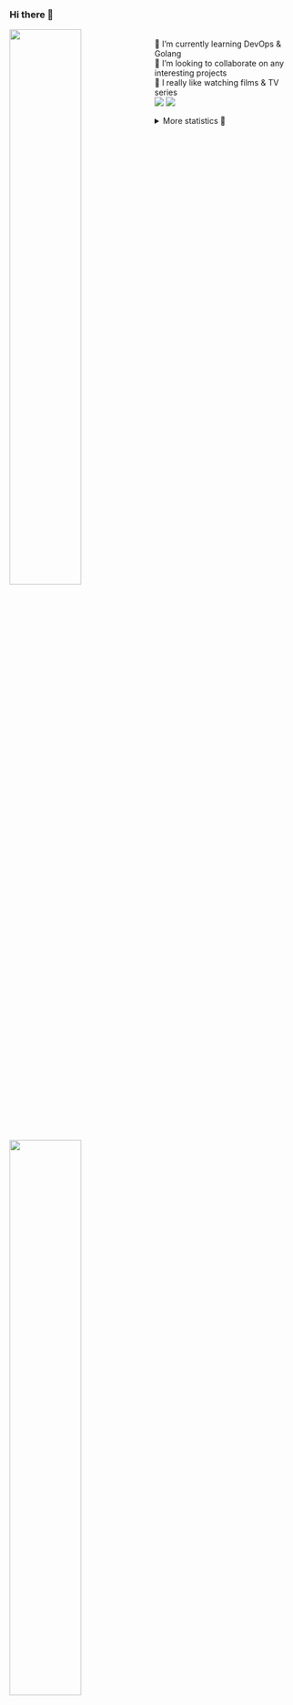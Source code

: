 ### Hi there 👋


[<img align="left" width="50%" src="https://github-readme-stats.vercel.app/api?username=rufusnufus&hide=issues&show_icons=true&count_private=true&theme=transparent&title_color=FF6F40&text_color=FBF9F8&icon_color=F48242&hide_border=true&hide_title=true#gh-dark-mode-only">](https://metrics.lecoq.io/rufusnufus#gh-dark-mode-only)
[<img align="left" width="50%" src="https://github-readme-stats.vercel.app/api?username=rufusnufus&hide=issues&show_icons=true&count_private=true&theme=transparent&title_color=FF6533&text_color=4D4644&icon_color=FF8038&hide_border=true&hide_title=true#gh-light-mode-only">](https://metrics.lecoq.io/rufusnufus#gh-light-mode-only)

<p>
  <br>
  🌱 I’m currently learning DevOps & Golang</br>
  👯 I’m looking to collaborate on any interesting projects</br>
  🎥 I really like watching films & TV series</br>
  <a href="https://linkedin.com/in/rufusnufus"><img src="https://img.shields.io/badge/linkedin-0077B5.svg?style=for-the-badge&logo=linkedin&logoColor=white"/></a>
  <a href="https://t.me/rufusnufus"><img src="https://img.shields.io/badge/-telegram-black?style=for-the-badge&color=blue&logo=telegram"/></a>
</p>

<p text-align="left">
<details>
  <summary>More statistics 👀</summary><br/>

<!--START_SECTION:waka-->
![Code Time](http://img.shields.io/badge/Code%20Time-765%20hrs%202%20mins-blue)

![Profile Views](http://img.shields.io/badge/Profile%20Views-2-blue)

**I'm an Early 🐤** 

```text
🌞 Morning                7975 commits        █████░░░░░░░░░░░░░░░░░░░░   21.48 % 
🌆 Daytime                21403 commits       ██████████████░░░░░░░░░░░   57.66 % 
🌃 Evening                6898 commits        █████░░░░░░░░░░░░░░░░░░░░   18.58 % 
🌙 Night                  843 commits         █░░░░░░░░░░░░░░░░░░░░░░░░   02.27 % 
```
📅 **I'm Most Productive on Wednesday** 

```text
Monday                   6960 commits        █████░░░░░░░░░░░░░░░░░░░░   18.75 % 
Tuesday                  6320 commits        ████░░░░░░░░░░░░░░░░░░░░░   17.03 % 
Wednesday                8390 commits        ██████░░░░░░░░░░░░░░░░░░░   22.60 % 
Thursday                 6812 commits        █████░░░░░░░░░░░░░░░░░░░░   18.35 % 
Friday                   6926 commits        █████░░░░░░░░░░░░░░░░░░░░   18.66 % 
Saturday                 1057 commits        █░░░░░░░░░░░░░░░░░░░░░░░░   02.85 % 
Sunday                   654 commits         ░░░░░░░░░░░░░░░░░░░░░░░░░   01.76 % 
```


📊 **This Week I Spent My Time On** 

```text
💬 Programming Languages: 
YAML                     12 mins             ████████████████████░░░░░   79.37 % 
Bash                     1 min               ██░░░░░░░░░░░░░░░░░░░░░░░   07.68 % 
JSON                     0 secs              █░░░░░░░░░░░░░░░░░░░░░░░░   04.84 % 
Other                    0 secs              █░░░░░░░░░░░░░░░░░░░░░░░░   03.33 % 
JavaScript               0 secs              ░░░░░░░░░░░░░░░░░░░░░░░░░   01.22 % 

🔥 Editors: 
VS Code                  15 mins             █████████████████████████   100.00 % 
```

**I Mostly Code in Go** 

```text
Go                       22 repos            █████░░░░░░░░░░░░░░░░░░░░   20.00 % 
Python                   20 repos            █████░░░░░░░░░░░░░░░░░░░░   18.18 % 
Shell                    6 repos             █░░░░░░░░░░░░░░░░░░░░░░░░   05.45 % 
Smarty                   6 repos             █░░░░░░░░░░░░░░░░░░░░░░░░   05.45 % 
Kotlin                   3 repos             █░░░░░░░░░░░░░░░░░░░░░░░░   02.73 % 
```




 Last Updated on 29/09/2024 01:17:13 UTC
<!--END_SECTION:waka-->

</details>
</p>
